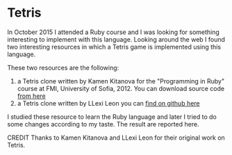# Tetris 

In October 2015 I attended a Ruby course and I was looking for something interesting to implement with this language. Looking around the web I found two interesting resources in which a Tetris game is implemented using this language.

These two resources are the following:

1. a Tetris clone written by Kamen Kitanova for the "Programming in Ruby" course at FMI, 
   University of Sofia, 2012. You can download source code [from here](http://www.gamedev.net/blog/1241/entry-2254256-tetris-in-ruby/)
2. a Tetris clone written by LLexi Leon you can [find on github here](https://github.com/llexileon/rubytetris)

I studied these resource to learn the Ruby language and later I tried to do some changes according to my taste. The result are reported here.

CREDIT
Thanks to Kamen Kitanova and LLexi Leon for their original work on Tetris.
